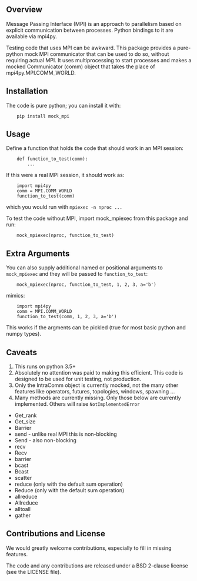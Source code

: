 Overview
--------

Message Passing Interface (MPI) is an approach to parallelism based on explicit communication between processes.  Python bindings to it are available via mpi4py.

Testing code that uses MPI can be awkward.  This package provides a pure-python mock MPI communicator that can be used to do so, without requiring actual MPI.  It uses multiprocessing to
start processes and makes a mocked Communicator (comm) object that takes the place of 
mpi4py.MPI.COMM_WORLD.


Installation
------------

The code is pure python; you can install it with:

```
    pip install mock_mpi
```

Usage
-----

Define a function that holds the code that should work in an MPI session:

```
    def function_to_test(comm):
        ...
```

If this were a real MPI session, it should work as:

```
    import mpi4py
    comm = MPI.COMM_WORLD
    function_to_test(comm)
```

which you would run with `mpiexec -n nproc ...`

To test the code without MPI, import mock_mpiexec from this package and run:

```
    mock_mpiexec(nproc, function_to_test)
```

Extra Arguments
---------------

You can also supply additional named or positional arguments to `mock_mpiexec` and they will be
passed to `function_to_test`:

```
    mock_mpiexec(nproc, function_to_test, 1, 2, 3, a='b')
```

mimics:

```
    import mpi4py
    comm = MPI.COMM_WORLD
    function_to_test(comm, 1, 2, 3, a='b')

```

This works if the argments can be pickled (true for most basic python and numpy types).

Caveats
-------

1. This runs on python 3.5+
2. Absolutely no attention was paid to making this efficient.  This code
   is designed to be used for unit testing, not production.
3. Only the IntraComm object is currently mocked, not the many other features
   like operators, futures, topologies, windows, spawning ... 
3. Many methods are currently missing.  Only those below are currently implemented.  Others will raise ``NotImplementedError``
 - Get_rank
 - Get_size
 - Barrier
 - send - unlike real MPI this is non-blocking
 - Send - also non-blocking
 - recv
 - Recv
 - barrier
 - bcast
 - Bcast
 - scatter
 - reduce (only with the default sum operation)
 - Reduce (only with the default sum operation)
 - allreduce
 - Allreduce
 - alltoall
 - gather

Contributions and License
-------------------------

We would greatly welcome contributions, especially to fill in missing features.

The code and any contributions are released under a BSD 2-clause license (see the LICENSE file).
